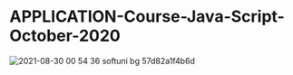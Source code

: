 # APPLICATION-Course-Java-Script-October-2020

![2021-08-30 00 54 36 softuni bg 57d82a1f4b6d](https://user-images.githubusercontent.com/51271834/131266599-19defded-03c5-4e1b-a745-1cc715b81ef5.png)
